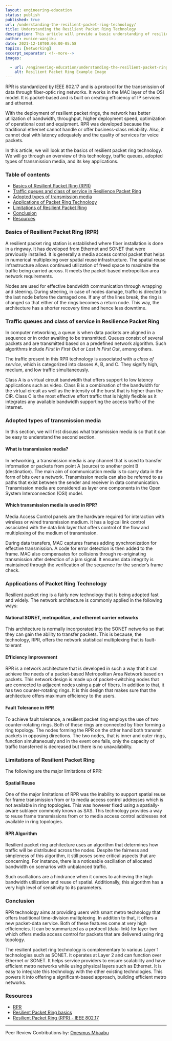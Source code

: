```yaml
---
layout: engineering-education
status: publish
published: true
url: /understanding-the-resilient-packet-ring-technology/
title: Understanding the Resilient Packet Ring Technology
description: This article will provide a basic understanding of resilient packet ring technology. It will go through fundamental aspects such as the traffic queues, class of service, adopted types of transmission media, and the applications of this technology. 
author: eunice-wanjiku
date: 2021-12-18T00:00:00-05:58
topics: [Networking]
excerpt_separator: <!--more-->
images:

  - url: /engineering-education/understanding-the-resilient-packet-ring-technology/hero.jpg
    alt: Resilient Packet Ring Example Image
---
```

RPR is standardized by IEEE 802.17 and is a protocol for the transmission of data through fiber-optic ring networks. It works in the MAC layer of the OSI model. It is packet-based and is built on creating efficiency of IP services and ethernet.
<!--more-->
With the deployment of resilient packet rings, the network has better utilization of bandwidth, throughput, higher deployment speed, optimization of operational cost and equipment. RPR was developed because the traditional ethernet cannot handle or offer business-class reliability. Also, it cannot deal with latency adequately and the quality of services for voice packets.  

In this article, we will look at the basics of resilient packet ring technology. We will go through an overview of this technology, traffic queues, adopted types of transmission media, and its key applications.

### Table of contents
- [Basics of Resilient Packet Ring (RPR)](#basics-of-resilient-packet-ring-rpr)
- [Traffic queues and class of service in Resilience Packet Ring](#traffic-queues-and-class-of-service-in-resilience-packet-ring)
- [Adopted types of transmission media](#adopted-types-of-transmission-media)
- [Applications of Packet Ring Technology](#applications-of-packet-ring-technology)
- [Limitations of Resilient Packet Ring](#limitations-of-resilient-packet-ring)
- [Conclusion](#conclusion)
- [Resources](#resources)

### Basics of Resilient Packet Ring (RPR)
A resilient packet ring station is established where fiber installation is done in a ringway. It has developed from Ethernet and SONET that were previously installed. It is generally a media access control packet that helps in numerical multiplexing over spatial reuse infrastructure. The spatial reuse infrastructure allows continued utilization of freed space to maximize the traffic being carried across. It meets the packet-based metropolitan area network requirements.

Nodes are used for effective bandwidth communication through wrapping and steering. During steering, in case of nodes damage, traffic is directed to the last node before the damaged one. If any of the lines break, the ring is changed so that either of the rings becomes a return node. This way, the architecture has a shorter recovery time and hence less downtime.

### Traffic queues and class of service in Resilience Packet Ring
In computer networking, a queue is when data packets are aligned in a sequence or in order awaiting to be transmitted. Queues consist of several packets and are transmitted based on a predefined network algorithm. Such algorithms include *First In First Out* or *Last In First Out*, among others.

The traffic present in this RPR technology is associated with a *class of service*, which is categorized into classes A, B, and C. They signify high, medium, and low traffic simultaneously.

Class A is a virtual circuit bandwidth that offers support to low latency applications such as video. Class B is a combination of the bandwidth for the virtual circuit as well as the intensity of the burst that is higher than the CIR. Class C is the most effective effort traffic that is highly flexible as it integrates any available bandwidth supporting the access traffic of the internet.

### Adopted types of transmission media
In this section, we will first discuss what transmission media is so that it can be easy to understand the second section.

#### What is transmission media?
In networking, a transmission media is any channel that is used to transfer information or packets from point A (source) to another point B (destination). The main aim of communication media is to carry data in the form of bits over a network. Transmission media can also be referred to as paths that exist between the sender and receiver in data communication. Transmission media are considered as layer one components in the Open System Interconnection (OSI) model.

#### Which transmission media is used in RPR?
Media Access Control panels are the hardware required for interaction with wireless or wired transmission medium. It has a logical link control associated with the data link layer that offers control of the flow and multiplexing of the medium of transmission.

During data transfers, MAC captures frames adding synchronization for effective transmission. A code for error detection is then added to the frame. MAC also compensates for collisions through re-originating transmission after detection of a jam signal. It ensures data integrity is maintained through the verification of the sequence for the sender’s frame check.  

### Applications of Packet Ring Technology
Resilient packet ring is a fairly new technology that is being adopted fast and widely. The network architecture is commonly applied in the following ways:

#### National SONET, metropolitan, and ethernet carrier networks
This architecture is normally incorporated into the SONET networks so that they can gain the ability to transfer packets. This is because, the technology, RPR, offers the network statistical multiplexing that is fault-tolerant

#### Efficiency Improvement
RPR is a network architecture that is developed in such a way that it can achieve the needs of a packet-based Metropolitan Area Network based on packets. This network design is made up of packet-switching nodes that are connected to adjacent nodes using a pair of fibers. In addition to that, it has two counter-rotating rings. It is this design that makes sure that the architecture offers maximum efficiency to the users.

#### Fault Tolerance in RPR
To achieve fault tolerance, a resilient packet ring employs the use of two counter-rotating rings. Both of these rings are connected by fiber forming a ring topology. The nodes forming the RPR on the other hand both transmit packets in opposing directions. The two nodes, that is inner and outer rings, function simultaneously and in the event one fails, only the capacity of traffic transferred is decreased but there is no unavailability.

### Limitations of Resilient Packet Ring
The following are the major limitations of RPR:

#### Spatial Reuse
One of the major limitations of RPR was the inability to support spatial reuse for frame transmission from or to media access control addresses which is not available in ring topologies. This was however fixed using a spatially-aware sublayer commonly known as SAS. This technology provides a way to reuse frame transmissions from or to media access control addresses not available in ring topologies.

#### RPR Algorithm
Resilient packet ring architecture uses an algorithm that determines how traffic will be distributed across the nodes. Despite the fairness and simpleness of this algorithm, it still poses some critical aspects that are concerning. For instance, there is a noticeable oscillation of allocated bandwidth on scenarios with unbalanced traffic.

Such oscillations are a hindrance when it comes to achieving the high bandwidth utilization and reuse of spatial. Additionally, this algorithm has a very high level of sensitivity to its parameters.

### Conclusion
RPR technology aims at providing users with smart metro technology that offers traditional time-division multiplexing. In addition to that, it offers a new packet-data service. Both of these features come at very high efficiencies. It can be summarized as a protocol (data-link) for layer two which offers media access control for packets that are delivered using ring topology.

The resilient packet ring technology is complementary to various Layer 1 technologies such as SONET. It operates at Layer 2 and can function over Ethernet or SONET. It helps service providers to ensure scalability and have efficient metro networks while using physical layers such as Ethernet. It is easy to integrate this technology with the other existing technologies. This powers it into offering a significant-based approach, building efficient metro networks.

### Resources
- [RPR](https://www.pcmag.com/encyclopedia/term/rpr)
- [Resilient Packet Ring basics](https://www.networkworld.com/article/2339177/resilient-packet-ring-basics.html)
- [Resilient Packet Ring (RPR) - IEEE 802.17](https://www.tutorialspoint.com/resilient-packet-ring-rpr-ieee-802-17)

---
Peer Review Contributions by: [Onesmus Mbaabu](/engineering-education/authors/onesmus-mbaabu/)
